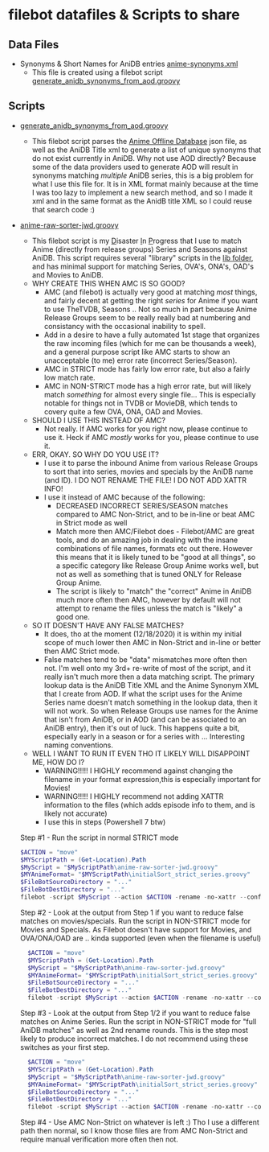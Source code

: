 # filebot datafiles & Scripts to share
## Data Files
- Synonyms & Short Names for AniDB entries [anime-synonyms.xml](datafiles/anime-synonyms.xml)
  - This file is created using a filebot script [generate_anidb_synonyms_from_aod.groovy](scripts/generate_anidb_synonyms_from_aod.groovy) 

## Scripts
- [generate_anidb_synonyms_from_aod.groovy](scripts/generate_anidb_synonyms_from_aod.groovy)
  - This filebot script parses the [Anime Offline Database](https://github.com/manami-project/anime-offline-database) json file, as well as the AniDB Title xml to generate a list of unique synonyms that do not exist currently in AniDB.  Why not use AOD directly? Because some of the data providers used to generate AOD will result in synonyms matching *multiple* AniDB series, this is a big problem for what I use this file for. It is in XML format mainly because at the time I was too lazy to implement a new search method, and so I made it xml and in the same format as the AnidB title XML so I could reuse that search code :)
- [anime-raw-sorter-jwd.groovy](scripts/anime-raw-sorter-jwd.groovy)
  - This filebot script is my <ins>D</ins>isaster <ins>I</ins>n <ins>P</ins>rogress that I use to match Anime (directly from release groups) Series and Seasons against AniDB. This script requires several "library" scripts in the [lib folder](scripts/lib/), and has minimal support for matching Series, OVA's, ONA's, OAD's and Movies to AniDB. 
  - WHY CREATE THIS WHEN AMC IS SO GOOD?
    - AMC (and filebot) is actually very good at matching *most* things, and fairly decent at getting the right *series* for Anime if you want to use TheTVDB, Seasons .. Not so much in part because Anime Release Groups seem to be really really bad at numbering and consistancy with the occasional inability to spell.
    - Add in a desire to have a fully automated 1st stage that organizes the raw incoming files (which for me can be thousands a week), and a general purpose script like AMC starts to show an unacceptable (to me) error rate (incorrect Series/Season).
    - AMC in STRICT mode has fairly low error rate, but also a fairly low match rate.
    - AMC in NON-STRICT mode has a high error rate, but will likely match *something* for almost every single file... This is especially notable for things not in TVDB or MovieDB, which tends to covery quite a few OVA, ONA, OAD and Movies.
  - SHOULD I USE THIS INSTEAD OF AMC?
    - Not really. If AMC works for you right now, please continue to use it. Heck if AMC *mostly* works for you, please continue to use it. 
  - ERR, OKAY. SO WHY DO YOU USE IT?
    - I use it to parse the inbound Anime from various Release Groups to sort that into series, movies and specials by the AniDB name (and ID). I DO NOT RENAME THE FILE! I DO NOT ADD XATTR INFO!
    - I use it instead of AMC because of the following:
      - DECREASED INCORRECT SERIES/SEASON matches compared to AMC Non-Strict, and to be in-line or beat AMC in Strict mode as well
      - Match more then AMC/Filebot does - Filebot/AMC are great tools, and do an amazing job in dealing with the insane combinations of file names, formats etc out there. However this means that it is likely tuned to be "good at all things", so a specific category like Release Group Anime works well, but not as well as something that is tuned ONLY for Release Group Anime.
      - The script is likely to "match" the "correct" Anime in AniDB much more often then AMC, however by default will not attempt to rename the files unless the match is "likely" a good one.
  - SO IT DOESN'T HAVE ANY FALSE MATCHES?
    - It does, tho at the moment (12/18/2020) it is within my initial scope of much lower then AMC in Non-Strict and in-line or better then AMC Strict mode.
    - False matches tend to be "data" mismatches more often then not. I'm well onto my 3rd+ re-write of most of the script, and it really isn't much more then a data matching script. The primary lookup data is the AniDB Title XML and the Anime Synonym XML that I create from AOD. If what the script uses for the Anime Series name doesn't match something in the lookup data, then it will not work.  So when Release Groups use names for the Anime that isn't from AniDB, or in AOD (and can be associated to an AniDB entry), then it's out of luck. This happens quite a bit, especially early in a season or for a series with ... Interesting naming conventions.
  - WELL I WANT TO RUN IT EVEN THO IT LIKELY WILL DISAPPOINT ME, HOW DO I?
    - WARNING!!!!! I HIGHLY recommend against changing the filename in your format expression,this is especially important for Movies!
    - WARNING!!!!! I HIGHLY recommend not adding XATTR information to the files (which adds episode info to them, and is likely not accurate)
    - I use this in steps (Powershell 7 btw)
  
  Step #1 - Run the script in normal STRICT mode
  ```powershell
  $ACTION = "move"
  $MYScriptPath = (Get-Location).Path
  $MyScript = "$MyScriptPath\anime-raw-sorter-jwd.groovy"
  $MYAnimeFormat= "$MYScriptPath\initialSort_strict_series.groovy"
  $FileBotSourceDirectory = "..."
  $FileBotDestDirectory = "..."
  filebot -script $MyScript --action $ACTION -rename -no-xattr --conflict index -r --def animeFormat=@$MYAnimeFormat aniDBuserAgent="myanidbid/filebot" minFileSize=10 minLengthMS=5 aniDBXMLrefreshDays=1 $FileBotSourceDirectory --output $FileBotDestDirectory --log all --lang English
  ```
  Step #2 - Look at the output from Step 1 if you want to reduce false matches on movies/specials. Run the script in NON-STRICT mode for Movies and Specials. As Filebot doesn't have support for Movies, and OVA/ONA/OAD are .. kinda supported (even when the filename is useful)
  
  ```powershell
    $ACTION = "move"
    $MYScriptPath = (Get-Location).Path
    $MyScript = "$MyScriptPath\anime-raw-sorter-jwd.groovy"
    $MYAnimeFormat= "$MYScriptPath\initialSort_strict_series.groovy"
    $FileBotSourceDirectory = "..."
    $FileBotDestDirectory = "..."
    filebot -script $MyScript --action $ACTION -rename -no-xattr --conflict index -r --def animeFormat=@$MYAnimeFormat aniDBuserAgent="myanidbid/filebot" minFileSize=10 minLengthMS=5 aniDBXMLrefreshDays=1 useNonStrictOnAniDBMovies=y useNonStrictOnAniDBSpecials=y $FileBotSourceDirectory --output $FileBotDestDirectory --log all --lang English
  ```  
  Step #3 - Look at the output from Step 1/2 if you want to reduce false matches on Anime Series. Run the script in NON-STRICT mode for "full AniDB matches" as well as 2nd rename rounds. This is the step most likely to produce incorrect matches. I do not recommend using these switches as your first step.
  ```powershell
    $ACTION = "move"
    $MYScriptPath = (Get-Location).Path
    $MyScript = "$MyScriptPath\anime-raw-sorter-jwd.groovy"
    $MYAnimeFormat= "$MYScriptPath\initialSort_strict_series.groovy"
    $FileBotSourceDirectory = "..."
    $FileBotDestDirectory = "..."
    filebot -script $MyScript --action $ACTION -rename -no-xattr --conflict index -r --def animeFormat=@$MYAnimeFormat aniDBuserAgent="myanidbid/filebot" minFileSize=10 minLengthMS=5 aniDBXMLrefreshDays=1 useNonStrictPartialRenames=y useNonStrictOnAniDBFullMatch=y $FileBotSourceDirectory --output $FileBotDestDirectory --log all --lang English
  ```  
  Step #4 - Use AMC Non-Strict on whatever is left :) Tho I use a different path then normal, so I know those files are from AMC Non-Strict and require manual verification more often then not.